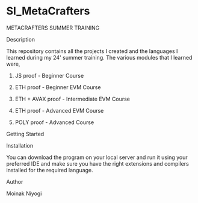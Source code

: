 # SI_MetaCrafters

METACRAFTERS SUMMER TRAINING

Description

This repository contains all the projects I created and the languages I learned during my 24' summer training. The various modules that I learned were,

1. JS proof - Beginner Course

2. ETH proof - Beginner EVM Course

3. ETH + AVAX proof - Intermediate EVM Course

4. ETH proof - Advanced EVM Course

5. POLY proof - Advanced Course

Getting Started

Installation

You can download the program on your local server and run it using your preferred IDE and make sure you have the right extensions and compilers installed for the required language.

Author

Moinak Niyogi



